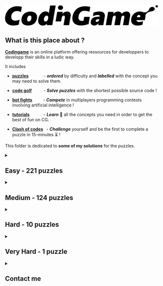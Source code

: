 # ![codingame-banner](codingame_banner.png)

## What is this place about ?

[**Codingame**](https://www.codingame.com/training) is an online platform offering ressources for developpers to developp their skills in a ludic way.

It includes 

* [**puzzles**](https://www.codingame.com/training)   &ensp;&ensp;&ensp;&ensp;&ensp;&ensp; - **_ordered_** by difficulty and **_labelled_** with the concept you may need to solve them.
    
* [**code golf**](https://www.codingame.com/multiplayer/codegolf)&ensp;&ensp;&ensp;&ensp;&ensp; - **_Solve puzzles_** with the shortest possible source code !
    
* [**bot fights**](https://www.codingame.com/multiplayer/bot-programming) &ensp;&ensp;&ensp;&ensp; - **_Compete_** in multiplayers programming contests involving artificial intelligence !
    
* [**tutorials**](https://www.codingame.com/learn) &ensp;&ensp;&ensp;&ensp;&ensp;&ensp;- **_Learn_** :book: all the concepts you need in order to get the best of fun on CG.
    
* [**Clash of codes**](https://www.codingame.com/multiplayer/clashofcode) &ensp;- **_Challenge_** yourself and be the first to complete a puzzle in 15-minutes  :hourglass_flowing_sand: !

This folder is dedicated to **some of my solutions** for the puzzles.

<details>
<summary>

## Easy - 221 puzzles

</summary>

| Puzzle     | Solution  |
|  --------  |  -------  |
| [10 Pin bowling scores](https://www.codingame.com/training/easy/10-pin-bowling-scores) | [C#](Easy/10-pin-bowling-scores.cs) |
| [1000000000D World](https://www.codingame.com/training/easy/1000000000d-world) | [C++](Easy/1000000000d-world.cpp) |
| [1. NGR - Basic Radar](https://www.codingame.com/training/easy/1--ngr---basic-radar) | [C++](Easy/1--ngr---basic-radar.cpp) |
| [1D bush fire](https://www.codingame.com/training/easy/1d-bush-fire) | [C](Easy/1d-bush-fire.c) |
| [1D spreadsheet](https://www.codingame.com/training/easy/1d-spreadsheet) | [C++](Easy/1d-spreadsheet.cpp) |
| [1x1x1 Rubik's cube movements](https://www.codingame.com/training/easy/111-rubiks-cube-movements) | [JavaScript](Easy/111-rubiks-cube-movements.js) |
| [2nd Degree polynomial - simple-analysis](https://www.codingame.com/training/easy/2nd-degree-polynomial---simple-analysis) | [C++](Easy/2nd-degree-polynomial---simple-analysis.cpp) |
| [abcdefghijklmnopqrstuvwxyz](https://www.codingame.com/training/easy/abcdefghijklmnopqrstuvwxyz) | [C++](Easy/abcdefghijklmnopqrstuvwxyz.cpp) |
| [7-Segement scanner](https://www.codingame.com/training/easy/7-segment-scanner) | [C++](Easy/7-segment-scanner.cpp) |
| [A Bunny and Carrots](https://www.codingame.com/training/easy/a-bunny-and-carrots) | [C++](Easy/a-bunny-and-carrots.cpp) |
| [A child's play](https://www.codingame.com/training/easy/a-childs-play) | [C](Easy/a-childs-play.c) |
| [A mountain of a mole hill](https://www.codingame.com/training/easy/a-mountain-of-a-mole-hill) | [Python](Easy/a-mountain-of-a-mole-hill.py) |
| [Add'em up](https://www.codingame.com/training/easy/addem-up) | [Python](Easy/addem-up.py) |
| [Agent X, mission 1 - The caesar cipher](https://www.codingame.com/training/easy/agent-x-mission-1-the-caesar-cipher) | [C++](Easy/agent-x-mission-1-the-caesar-cipher.cpp) |
| [An adventure in the fantasy world](https://www.codingame.com/training/easy/an-adventure-in-the-fantasy-world) | [Rust](Easy/an-adventure-in-the-fantasy-world.rs) |
| [Annihilation](https://www.codingame.com/training/easy/annihilation) | [C++](Easy/annihilation.cpp) |
| [Are the clumps normal](https://www.codingame.com/training/easy/are-the-clumps-normal) | [C++](Easy/are-the-clumps-normal.cpp) |
| [Artificial emotional intelligence](https://www.codingame.com/training/easy/artificial-emotional-intelligence) | [C#](Easy/artificial-emotional-intelligence.cs) |
| [ASCII art](https://www.codingame.com/training/easy/ascii-art) | [C++](Easy/ascii-art.cpp) |
| [Asteroids](https://www.codingame.com/training/easy/asteroids) | [C++](Easy/asteroids.cpp) |
| [Auto pickup](https://www.codingame.com/training/easy/auto-pickup) | [C++](Easy/auto-pickup.cpp) |
| [Azimut](https://www.codingame.com/training/easy/azimut) | [Rust](Easy/azimut.rs) |
| [Balanced ternary computer encode](https://www.codingame.com/training/easy/balanced-ternary-computer-encode) | [C](Easy/balanced-ternary-computer-encode.c) |
| [Bank robbers](https://www.codingame.com/training/easy/bank-robbers) | [JavaScript](Easy/bank-robbers.js) |
| [Battle of Heroes](https://www.codingame.com/training/easy/battle-of-heroes) | [C++](Easy/battle-of-heroes.cpp) |
| [Benford's law](https://www.codingame.com/training/easy/benfords-law) | [C++](Easy/benfords-law.cpp) |
| [Bijective numeration](https://www.codingame.com/training/easy/bijective-numeration) | [Rust](Easy/bijective-numeration.rs) |
| [Binary image](https://www.codingame.com/training/easy/binary-image) | [Python](Easy/binary-image.py) |
| [Blackjack-solver.py](https://www.codingame.com/training/easy/blackjack-solver) | [Python](Easy/blackjack-solver.py) |
| [Blowing fuse](https://www.codingame.com/training/easy/blowing-fuse) | [C](Easy/blowing-fuse.c) |
| [Brackets extreme edition](https://www.codingame.com/training/easy/brackets-extreme-edition) | [C](Easy/brackets-extreme-edition.c) |
| [Brick in the wall](https://www.codingame.com/training/easy/brick-in-the-wall) | [C](Easy/brick-in-the-wall.c) |
| [Bulk email generator](https://www.codingame.com/training/easy/bulk-email-generator) | [Python](Easy/bulk-email-generator.py) |
| [Buzzle](https://www.codingame.com/training/easy/buzzle) | [C++](Easy/buzzle.cpp) |
| [Caesar is the chief](https://www.codingame.com/training/easy/caesar-is-the-chief) | [C++](Easy/caesar-is-the-chief.cpp) |
| [Calculator](https://www.codingame.com/training/easy/calculator) | [C++](Easy/calculator.cpp) |
| [Card counting when easily distracted](https://www.codingame.com/training/easy/card-counting-when-easily-distracted) | [C++](Easy/card-counting-when-easily-distracted.cpp) |
| [Catching up](https://www.codingame.com/training/easy/catching-up) | [C++](Easy/catching-up.cpp) |
| [Character replacement problem](https://www.codingame.com/training/easy/character-replacement-problem) | [C++](Easy/character-replacement-problem.cpp) |
| [Cheap choices](https://www.codingame.com/training/easy/cheap-choices) | [Rust](Easy/cheap-choices.rs) |
| [Chuck Norris](https://www.codingame.com/training/easy/chuck-norris) | [C++](Easy/chuck-norris.cpp) |
| [Code breaker puzzle](https://www.codingame.com/training/easy/code-breaker-puzzle) | [Python](Easy/code-breaker-puzzle.py) |
| [Container terminal](https://www.codingame.com/training/easy/container-terminal) | [C++](Easy/container-terminal.cpp) |
| [Cosmic Love](https://www.codingame.com/training/easy/cosmic-love) | [C++](Easy/cosmic-love.cpp) |
| [Count as I count](https://www.codingame.com/training/easy/count-as-i-count) | [C++](Easy/count-as-i-count.cpp) |
| [Count your coins](https://www.codingame.com/training/easy/count-your-coins) | [C++](Easy/count-your-coins.cpp) |
| [Crazy list](https://www.codingame.com/training/easy/crazy-list) | [C++](Easy/crazy-list.cpp) |
| [Create the longest sequence of 1s](https://www.codingame.com/training/easy/create-the-longest-sequence-of-1s) | [C](Easy/create-the-longest-sequence-of-1s.c) |
| [Create turn here signs](https://www.codingame.com/training/easy/create-turn-here-signs) | [Rust](Easy/create-turn-here-signs.rs) |
| [Credit card verifier](https://www.codingame.com/training/easy/credit-card-verifier-luhns-algorithm) | [C++](Easy/credit-card-verifier-luhns-algorithm.cpp) |
| [Crop circles](https://www.codingame.com/ide/puzzle/crop-circles) | [C#](Easy/crop-circles.cs) |
| [Custom game of life](https://www.codingame.com/ide/puzzle/custom-game-of-life) | [C++](Easy/custom-game-of-life.cpp) |
| [Darts](https://www.codingame.com/training/easy/darts) | [C++](Easy/darts.cpp) |
| [Darts checkout routes](https://www.codingame.com/training/easy/darts-checkout-routes) | [Rust](Easy/darts-checkout-routes.rs) |
| [Dead mens shot](https://www.codingame.com/training/easy/dead-mens-shot) | [C](Easy/dead-mens-shot.c) |
| [Detective Geek](https://www.codingame.com/training/easy/detective-geek) | [Rust](Easy/detective-geek.rs) |
| [Decode the message](https://www.codingame.com/training/easy/decode-the-message) | [C++](Easy/decode-the-message.cpp) |
| [Defibrillators](https://www.codingame.com/training/easy/defibrillators) | [C++](Easy/defibrillators.cpp) |
| [Detective Pikaptcha EP1](https://www.codingame.com/training/easy/detective-pikaptcha-ep1) | [C](Easy/detective-pikaptcha-ep1.c) |
| [Detective Pikaptcha EP2](https://www.codingame.com/training/easy/detective-pikaptcha-ep2) | [C](Easy/detective-pikaptcha-ep2.c) |
| [Deus hex machina](https://www.codingame.com/training/easy/deus-hex-machina) | [Python](Easy/deus-hex-machina.py) |
| [Dice handedness](https://www.codingame.com/training/easy/dice-handedness) | [Python](Easy/dice-handedness.py) |
| [Digital scoreboard](https://www.codingame.com/training/easy/digital-scoreboard) | [C++](Easy/digital-scoreboard.cpp) |
| [Disordered first contact](https://www.codingame.com/training/easy/disordered-first-contact) | [JavaScript](Easy/disordered-first-contact.js) |
| [Distributing candy](https://www.codingame.com/training/easy/distributing-candy) | [C++](Easy/distributing-candy.cpp) |
| [Dolbear's law](https://www.codingame.com/training/easy/dolbears-law) | [C++](Easy/dolbears-law.cpp) |
| [Dungeons and maps](https://www.codingame.com/training/easy/dungeons-and-maps) | [C++](Easy/dungeons-and-maps.cpp) |
| [Embedded chessboards](https://www.codingame.com/training/easy/embedded-chessboards) | [C++](Easy/embedded-chessboards.cpp) |
| [Encryption decryption of enigma machine](https://www.codingame.com/training/easy/encryptiondecryption-of-enigma-machine) | [C](Easy/encryptiondecryption-of-enigma-machine.c) |
| [Equivalent resistance circuit building](https://www.codingame.com/training/easy/equivalent-resistance-circuit-building) | [Java](Easy/equivalent-resistance-circuit-building.java) |
| [Euclid's algorithm](https://www.codingame.com/training/easy/euclids-algorithm) | [C++](Easy/euclids-algorithm.cpp) |
| [Extended Hamming codes](https://www.codingame.com/training/easy/extended-hamming-codes) | [Python](Easy/extended-hamming-codes.py) |
| [Faro shuffle](https://www.codingame.com/training/easy/faro-shuffle) | [C++](Easy/faro-shuffle.cpp) |
| [Fax machine](https://www.codingame.com/training/easy/fax-machine) | [C++](Easy/fax-machine.cpp) |
| [Feature extraction](https://www.codingame.com/training/easy/feature-extraction) | [C++](Easy/feature-extraction.cpp) |
| [Fibonacci's Rabbit](https://www.codingame.com/training/easy/fibonaccis-rabbit) | [Rust](Easy/fibonaccis-rabbit.rs) |
| [FireControl](https://www.codingame.com/training/easy/firecontrol) | [C++](Easy/firecontrol.cpp) |
| [Fix the networks](https://www.codingame.com/training/easy/fix-the-networks) | [Rust](Easy/fix-the-networks.rs) |
| [Flip the sign](https://www.codingame.com/training/easy/flip-the-sign) | [C++](Easy/flip-the-sign.cpp) |
| [Frame the picture](https://www.codingame.com/training/easy/frame-the-picture) | [C++](Easy/frame-the-picture.cpp) |
| [GDQ - binary coded decimal clock](https://www.codingame.com/training/easy/gdq---binary-coded-decimal-clock) | [C++](Easy/gdq---binary-coded-decimal-clock.cpp) |
| [Genetics and computers - part 1](https://www.codingame.com/training/easy/genetics-and-computers---part-1) | [Python](Easy/genetics-and-computers---part-1.py) |
| [Ghost legs](https://www.codingame.com/training/easy/ghost-legs) | [C](Easy/ghost-legs.c) |
| [Graffiti on the fence](https://www.codingame.com/training/easy/graffiti-on-the-fence) | [C++](Easy/graffiti-on-the-fence.cpp) |
| [Happy numbers](https://www.codingame.com/training/easy/happy-numbers) | [C++](Easy/happy-numbers.cpp) |
| [Hello, world!](https://www.codingame.com/training/easy/hello-world) | [Php](Easy/hello-world.php) |
| [Hidden messages in images](https://www.codingame.com/training/easy/hidden-messages-in-images) | [C++](Easy/hidden-messages-in-images.cpp) |
| [Hooch clash](https://www.codingame.com/training/easy/hooch-clash) | [Shell](Easy/hooch-clash.sh) |
| [Horse-racing hyperduals](https://www.codingame.com/training/easy/horse-racing-hyperduals) | [C](Easy/horse-racing-hyperduals.c) |
| [Horse-racing duals](https://www.codingame.com/training/easy/horse-racing-duals) | [C++](Easy/horse-racing-duals.cpp) |
| [How time flies](https://www.codingame.com/training/easy/how-time-flies) | [Python](Easy/how-time-flies.py) |
| [Hunger games](https://www.codingame.com/training/easy/hunger-games) | [Python](Easy/hunger-games.py) |
| [In stereo](https://www.codingame.com/training/easy/in-stereo) | [Python](Easy/in-stereo.py) |
| [Insert to string](https://www.codingame.com/training/easy/insert-to-string) | [C++](Easy/insert-to-string.cpp) |
| [Ipv6 shortener](https://www.codingame.com/training/easy/ipv6-shortener) | [Python](Easy/ipv6-shortener.py) |
| [Is that a possible word? Ep1](https://www.codingame.com/training/easy/is-that-a-possible-word-ep1) | [C++](Easy/is-that-a-possible-word-ep1.cpp) |
| [Island escape](https://www.codingame.com/training/easy/island-escape) | [C++](Easy/island-escape.cpp) |
| [ISBN check digit](https://www.codingame.com/training/easy/isbn-check-digit) | [C](Easy/isbn-check-digit.c) |
| [Jack Silver: The Casino](https://www.codingame.com/training/easy/jack-silver-the-casino) | [C](Easy/jack-silver-the-casino.c) |
| [Kangaroo words](https://www.codingame.com/training/easy/kangaroo-words) | [C++](Easy/kangaroo-words.cpp) |
| [Kiss the girls](https://www.codingame.com/training/easy/kiss-the-girls) | [C++](Easy/kiss-the-girls.cpp) |
| [Largest number](https://www.codingame.com/training/easy/largest-number) | [Python](Easy/largest-number.py) |
| [Library dependencies](https://www.codingame.com/training/easy/library-dependencies) | [Rust](Easy/library-dependencies.rs) |
| [Logic gates](https://www.codingame.com/training/easy/logic-gates) | [C++](Easy/logic-gates.cpp) |
| [Logically reasonable inequalities](https://www.codingame.com/training/easy/logically-reasonable-inequalities) | [C++](Easy/logically-reasonable-inequalities.cpp) |
| [Longest coast](https://www.codingame.com/training/easy/longest-coast) | [C++](Easy/longest-coast.cpp) |
| [Low Resolution: what's the shape?](https://www.codingame.com/training/easy/low-resolution-whats-the-shape) | [C++](Easy/low-resolution-whats-the-shape.cpp) |
| [Lumen](https://www.codingame.com/training/easy/lumen) | [C](Easy/lumen.c) |
| [Mandelbrot set approximation](https://www.codingame.com/training/easy/mandelbrot-set-approximation) | [Rust](Easy/mandelbrot-set-approximation.rs) |
| [Mars lander episode 1](https://www.codingame.com/training/easy/mars-lander-episode-1) | [Python](Easy/mars-lander-episode-1.py) |
| [Match DNA sequence](https://www.codingame.com/training/easy/match-dna-sequence) | [Rust](Easy/match-dna-sequence.rs) |
| [Max area](https://www.codingame.com/training/easy/max-area) | [C++](Easy/max-area.cpp) |
| [May the triforce be with you](https://www.codingame.com/training/easy/may-the-triforce-be-with-you) | [C](Easy/may-the-triforce-be-with-you.c) |
| [Messed up mosaics](https://www.codingame.com/training/easy/messed-up-mosaics) | [C++](Easy/messed-up-mosaics.cpp) |
| [MIME type](https://www.codingame.com/training/easy/mime-type) | [Python](Easy/mime-type.py) |
| [Minimal palindrome distance](https://www.codingame.com/training/easy/minimal-palindrome-distance) | [C++](Easy/minimal-palindrome-distance.cpp) |
| [Mirrors](https://www.codingame.com/training/easy/mirrors) | [C++](Easy/mirrors.cpp) |
| [Reverse Minesweeper](https://www.codingame.com/training/easy/reverse-minesweeper) | [C++](Easy/reverse-minesweeper.cpp) |
| [Merlin's magic square](https://www.codingame.com/training/easy/merlins-magic-square) | [C++](Easy/merlins-magic-square.cpp) |
| [Metric Units](https://www.codingame.com/training/easy/metric-units) | [C#](Easy/metric-units.cs) |
| [Minesweeper level generator](https://www.codingame.com/training/easy/minesweeper-level-generator) | [C++](Easy/minesweeper-level-generator.cpp) |
| [Monday tuesday happy days](https://www.codingame.com/training/easy/monday-tuesday-happy-days) | [Python](Easy/monday-tuesday-happy-days.py) |
| [Morellet's random lines](https://www.codingame.com/training/easy/morellets-random-lines) | [JavaScript](Easy/morellets-random-lines.js) |
| [Mountain map convergence](https://www.codingame.com/training/easy/mountain-map-convergence) | [Python](Easy/mountain-map-convergence.py) |
| [Mountain map](https://www.codingame.com/training/easy/mountain-map) | [Python](Easy/mountain-map.py) |
| [Moves in maze](https://www.codingame.com/training/easy/moves-in-maze) | [C++](Easy/moves-in-maze.cpp) |
| [Murder in the village](https://www.codingame.com/training/easy/murder-in-the-village) | [Python](Easy/murder-in-the-village.py) |
| [Nato alphabets odd uncles](https://www.codingame.com/training/easy/nato-alphabets-odd-uncles) | [C++](Easy/nato-alphabets-odd-uncles.cpp) |
| [Nature of quadrilaterals](https://www.codingame.com/training/easy/nature-of-quadrilaterals) | [C](Easy/nature-of-quadrilaterals.c) |
| [Next growing number](https://www.codingame.com/training/easy/next-growing-number) | [C++](Easy/next-growing-number.cpp) |
| [Number derivation](https://www.codingame.com/training/easy/number-derivation) | [Python](Easy/number-derivation.py) |
| [Number formatting](https://www.codingame.com/training/easy/number-formatting) | [Rust](Easy/number-formatting.rs) |
| [Number of digits](https://www.codingame.com/training/easy/number-of-digits) | [Rust](Easy/number-of-digits.rs) |
| [Number partition](https://www.codingame.com/training/easy/number-partition) | [C++](Easy/number-partition.cpp) |
| [Object insertion](https://www.codingame.com/training/easy/object-insertion) | [C++](Easy/object-insertion.cpp) |
| [Odd quad out](https://www.codingame.com/training/easy/odd-quad-out) | [C++](Easy/odd-quad-out.cpp) |
| [Offset arrays](https://www.codingame.com/ide/puzzle/offset-arrays) | [Python](Easy/offset-arrays.py) |
| [Onboarding](https://www.codingame.com/training/easy/onboarding) | [C++](Easy/onboarding.cpp) |
| [Order of succession](https://www.codingame.com/training/easy/order-of-succession) | [Python](Easy/order-of-succession.py) |
| [Organic compounds](https://www.codingame.com/training/easy/organic-compounds) | [Java](Easy/organic-compounds.java) |
| [Panel count](https://www.codingame.com/training/easy/panel-count) | [Rust](Easy/panel-count.rs) |
| [Periodic table spelling](https://www.codingame.com/ide/puzzle/periodic-table-spelling) | [Rust](Easy/periodic-table-spelling.rs) |
| [Pirates treasure](https://www.codingame.com/training/easy/pirates-treasure) | [C](Easy/pirates-treasure.c) |
| [Playing card odds](https://www.codingame.com/training/easy/playing-card-odds) | [Rust](Easy/playing-card-odds.rs) |
| [Power of Thor (ep.1)](https://www.codingame.com/training/easy/power-of-thor-episode-1) | [JavaScript](Easy/power-of-thor-1.js) |
| [Prefix code](https://www.codingame.com/training/easy/prefix-code) | [C++](Easy/prefix-code.cpp) |
| [Probability for dummies](https://www.codingame.com/training/easy/probability-for-dummies) | [C++](Easy/probability-for-dummies.cpp) |
| [Queen control](https://www.codingame.com/training/easy/queen-control) | [C++](Easy/queen-control.cpp) |
| [Random walk](https://www.codingame.com/training/easy/random-walk) | [C++](Easy/random-walk.cpp) |
| [Rectangle partition](https://www.codingame.com/training/easy/rectangle-partition) | [C++](Easy/rectangle-partition.cpp) |
| [Rectangular block spinner](https://www.codingame.com/training/easy/rectangular-block-spinner) | [Python](Easy/rectangular-block-spinner.py) |
| [Retro typewriter art](https://www.codingame.com/training/easy/retro-typewriter-art) | [C++](Easy/retro-typewriter-art.cpp) |
| [Reverse fizzbuzz](https://www.codingame.com/training/easy/reverse-fizzbuzz) | [Ruby](Easy/reverse-fizzbuzz.rb) |
| [Robot reach](https://www.codingame.com/training/easy/robot-reach) | [C++](Easy/robot-reach.cpp) |
| [Robot show](https://www.codingame.com/training/easy/robot-show) | [C++](Easy/robot-show.cpp) |
| [Rocks papers scissors-es](https://www.codingame.com/training/easy/rocks-papers-scissors-es) | [C++](Easy/rocks-papers-scissors-es.cpp) |
| [Rock paper scissors lizard spock](https://www.codingame.com/training/easy/rock-paper-scissors-lizard-spock) | [C++](Easy/rock-paper-scissors-lizard-spock.cpp) |
| [Rooks movements](https://www.codingame.com/training/easy/rooks-movements) | [C](Easy/rooks-movements.c) |
| [Rotating arrows](https://www.codingame.com/training/easy/rotating-arrows) | [C++](Easy/rotating-arrows.cpp) |
| [Rugby score](https://www.codingame.com/training/easy/rugby-score) | [C](Easy/rugby-score.c) |
| [Sand fall](https://www.codingame.com/training/easy/sand-fall) | [Rust](Easy/sand-fall.rs) |
| [Saving snoopy](https://www.codingame.com/training/easy/saving-snoopy) | [C++](Easy/saving-snoopy.cpp) |
| [Scrabble score](https://www.codingame.com/training/easy/scrabble-score) | [Rust](Easy/scrabble-score.rs) |
| [Self driving car testing](https://www.codingame.com/training/easy/self-driving-car-testing) | [C](Easy/self-driving-car-testing.c) |
| [Shadow casting](https://www.codingame.com/training/easy/shadow-casting) | [C++](Easy/shadow-casting.cpp) |
| [Shoot enemy aircraft](https://www.codingame.com/training/easy/shoot-enemy-aircraft) | [C++](Easy/shoot-enemy-aircraft.cpp) |
| [Should bakers be frugal](https://www.codingame.com/training/easy/should-bakers-be-frugal) | [C++](Easy/should-bakers-be-frugal.cpp) |
| [Simple auto scaling](https://www.codingame.com/training/easy/simple-auto-scaling) | [C++](Easy/simple-auto-scaling.cpp) |
| [Simple awalé](https://www.codingame.com/training/easy/simple-awale) | [JavaScript](Easy/simple-awale.js) |
| [Simple load balancing](https://www.codingame.com/training/easy/simple-load-balancing) | [C++](Easy/simple-load-balancing.cpp) |
| [Six degrees of Kevin Bacon](https://www.codingame.com/training/easy/six-degrees-of-kevin-bacon) | [C++](Easy/six-degrees-of-kevin-bacon.cpp) |
| [Sparse matmul](https://www.codingame.com/training/easy/sparse-matmul) | [Rust](Easy/sparse-matmul.rs) |
| [Smooth!](https://www.codingame.com/training/easy/smooth) | [Shell](Easy/smooth.sh) |
| [Snail run](https://www.codingame.com/training/easy/snail-run) | [C++](Easy/snail-run.cpp) |
| [Snake sort 2D](https://www.codingame.com/training/easy/snake-sort-2d) | [C++](Easy/snake-sort-2d.cpp) |
| [Someone's acting sus...](https://www.codingame.com/training/easy/someones-acting-sus----) | [Python](Easy/someones-acting-sus----.py) |
| [Stall tilt](https://www.codingame.com/training/easy/stall-tilt) | [Python](Easy/stall-tilt.py) |
| [Stunning numbers](https://www.codingame.com/training/easy/stunning-numbers) | [Rust](Easy/stunning-numbers.rs) |
| [Substitution encoding](https://www.codingame.com/training/easy/substitution-encoding) | [C++](Easy/substitution-encoding.cpp) |
| [Sudoku Validator](https://www.codingame.com/training/easy/sudoku-validator) | [Python](Easy/sudoku-validator.py) |
| [Sum of Spiral's Diagonals](https://www.codingame.com/training/easy/sum-of-spirals-diagonals) | [C++](Easy/sum-of-spirals-diagonals.cpp) |
| [Survey prediction](https://www.codingame.com/training/easy/survey-prediction) | [Rust](Easy/survey-prediction.rs) |
| [Sweet spot](https://www.codingame.com/training/easy/sweet-spot) | [C++](Easy/sweet-spot.cpp) |
| [Table of contents](https://www.codingame.com/training/easy/table-of-contents) | [Rust](Easy/table-of-contents.rs) |
| [Ted's compiler](https://www.codingame.com/training/easy/teds-compiler) | [C++](Easy/teds-compiler.cpp) |
| [Temperatures](https://www.codingame.com/training/easy/temperatures) | [JavaScript](Easy/temperatures.js) |
| [Text formatting](https://www.codingame.com/training/easy/text-formatting) | [Python](Easy/text-formatting.py) |
| [The broken editor](https://www.codingame.com/training/easy/the-broken-editor) | [C++](Easy/the-broken-editor.cpp) |
| [The dart 101](https://www.codingame.com/training/easy/the-dart-101) | [C](Easy/the-dart-101.c) |
| [The descent](https://www.codingame.com/training/easy/the-descent) | [JavaScript](Easy/the-descent.js) |
| [The electrician apprentice](https://www.codingame.com/training/easy/the-electrician-apprentice) | [C#](Easy/the-electrician-apprentice.cs) |
| [The helpdesk](https://www.codingame.com/training/easy/the-helpdesk) | [C++](Easy/the-helpdesk.cpp) |
| [The leaking bathtub](https://www.codingame.com/training/easy/the-leaking-bathtub) | [Rust](Easy/the-leaking-bathtub.rs) |
| [The lost child episode-1](https://www.codingame.com/training/easy/the-lost-child-episode-1) | [C++](Easy/the-lost-child-episode-1.cpp) |
| [The Michelangelo code](https://www.codingame.com/training/easy/the-michelangelo-code) | [Python](Easy/the-michelangelo-code.py) |
| [The Mystic rectangle](https://www.codingame.com/training/easy/the-mystic-rectangle) | [C++](Easy/the-mystic-rectangle.cpp) |
| [The other side](https://www.codingame.com/training/easy/the-other-side) | [Rust](Easy/the-other-side.rs) |
| [The Prime Twins - Part one](https://www.codingame.com/training/easy/the-prime-twins---part-one) | [Rust](Easy/the-prime-twins---part-one.rs) |
| [The River I.](https://www.codingame.com/training/easy/the-river-i-) | [C](Easy/the-river-i.c) |
| [The River II.](https://www.codingame.com/training/easy/the-river-ii-) | [C](Easy/the-river-ii.c) |
| [The travelling salesman problem](https://www.codingame.com/training/easy/the-travelling-salesman-problem) | [C](Easy/the-travelling-salesman-problem.c) |
| [The weight of words](https://www.codingame.com/training/easy/the-weight-of-words) | [C++](Easy/the-weight-of-words.cpp) |
| [Tic tac toe](https://www.codingame.com/training/easy/tictactoe) | [Python](Easy/tictactoe.py) |
| [Timer for clash of code](https://www.codingame.com/training/easy/timer-for-clash-of-code) | [Rust](Easy/timer-for-clash-of-code.rs) |
| [Treasure hunt](https://www.codingame.com/training/easy/treasure-hunt) | [C++](Easy/treasure-hunt.cpp) |
| [Tree paths](https://www.codingame.com/training/easy/tree-paths) | [Ruby](Easy/tree-paths.rb) |
| [Tricky number verifier](https://www.codingame.com/training/easy/tricky-number-verifier) | [Python](Easy/tricky-number-verifier.py) |
| [Ulam spiral](https://www.codingame.com/training/easy/ulam-spiral) | [Python](Easy/ulam-spiral.py) |
| [Unit fractions](https://www.codingame.com/training/easy/unit-fractions) | [C](Easy/unit-fractions.c) |
| [Van Eck's sequence](https://www.codingame.com/training/easy/van-ecks-sequence) | [C++](Easy/van-eck.cpp) |
| [Vectors in variables dimensions](https://www.codingame.com/training/easy/vectors-in-variables-dimensions) | [Python](Easy/vectors-in-variables-dimensions.py) |
| [Video comments](https://www.codingame.com/training/easy/video-comments) | [Python](Easy/video-comments.py) |
| [Walk on a die](https://www.codingame.com/training/easy/walk-on-a-die) | [Rust](Easy/walk-on-a-die.rs) |
| [What is your garden worth?](https://www.codingame.com/training/easy/what-is-your-garden-worth) | [Rust](Easy/what-is-your-garden-worth.rs) |
| [What's so complex about Mandelbrot?](https://www.codingame.com/training/easy/whats-so-complex-about-mandelbrot) | [C](Easy/whats-so-complex-about-mandelbrot.c) |
| [Where am I going?](https://www.codingame.com/training/easy/where-am-i-going) | [Rust](Easy/where-am-i-going.rs) |
| [Where's Wally](https://www.codingame.com/training/easy/wheres-wally) | [C++](Easy/wheres-wally.cpp) |
| [Wordle collorizer](https://www.codingame.com/training/easy/wordle-colorizer) | [C++](Easy/wordle-colorizer.cpp) |
| [XML MDF-2016](https://www.codingame.com/training/easy/xml-mdf-2016) | [C++](Easy/xml-mdf-2016.cpp) |
| [Zeckendorf representation part I](https://www.codingame.com/training/easy/zeckendorf-representation-part-i) | [C++](Easy/zeckendorf-representation-part-i.cpp) |
| [Zhiwei sun squares](https://www.codingame.com/training/easy/zhiwei-sun-squares) | [C++](Easy/zhiwei-sun-squares.cpp) |
</details>

<details>
<summary>

## Medium - 124 puzzles

</summary>

| Puzzle     | Solution  |
|  --------  |  -------  |
| [1010(1)](https://www.codingame.com/training/medium/10101) | [C](Medium/10101.c) |
| [A* exercise](https://www.codingame.com/training/medium/a-star-exercise) | [C++](Medium/a-star-exercise.cpp) |
| [Ancestors and descendants](https://www.codingame.com/training/medium/ancestors-&-descendants) | [C++](Medium/ancestors-&-descendants.cpp) |
| [Aneo sponsored puzzle](https://www.codingame.com/training/medium/aneo) | [C](Medium/aneo.c) |
| [Ascii art : glass stacking](https://www.codingame.com/training/medium/ascii-art-:-glass-stacking) | [C](Medium/ascii-art-glass-stacking.c) |
| [Ascii graph](https://www.codingame.com/training/medium/ascii-graph) | [C](Medium/ascii-graph.c) |
| [Bag of balls](https://www.codingame.com/training/medium/bag-of-balls) | [C++](Medium/bag-of-balls.cpp) |
| [Bender - episode 1](https://www.codingame.com/training/medium/bender-episode-1) | [C++](Medium/bender-episode-1.cpp) |
| [Binary search tree traversal](https://www.codingame.com/training/medium/binary-search-tree-traversal) | [C++](Medium/binary-search-tree-traversal.cpp) |
| [Binary sequence](https://www.codingame.com/training/medium/binary-sequence) | [Python](Medium/binary-sequence.py) |
| [Bingo](https://www.codingame.com/training/medium/bingo) | [Java](Medium/bingo.java) |
| [Bit count to limit](https://www.codingame.com/training/medium/bit-count-to-limit) | [C++](Medium/bit-count-to-limit.cpp) |
| [Boarding passes ready](https://www.codingame.com/training/medium/boarding-passes-ready) | [C++](Medium/boarding-passes-ready.cpp) |
| [Bouncing barry](https://www.codingame.com/training/medium/bouncing-barry) | [C#](Medium/bouncing-barry.cs) |
| [Box of cigars](https://www.codingame.com/training/medium/box-of-cigars) | [C](Medium/box-of-cigars.c) |
| [Brackets, enhanced edition](https://www.codingame.com/training/medium/brackets-enhanced-edition) | [JavaScript](Medium/brackets-enhanced-edition.js) |
| [Brackets, extended edition](https://www.codingame.com/training/medium/brackets-extended-edition) | [C](Medium/brackets-extended-edition.c) |
| [Brackets, ultimate edition](https://www.codingame.com/training/medium/brackets-ultimate-edition) | [JavaScript](Medium/brackets-ultimate-edition.js) |
| [Bruce lee](https://www.codingame.com/training/medium/bruce-lee) | [JavaScript](Medium/bruce-lee.js) |
| [Bulgarian solitaire](https://www.codingame.com/training/medium/bulgarian-solitaire) | [C++](Medium/bulgarian-solitaire.cpp) |
| [Bulls and Cows](https://www.codingame.com/training/medium/bulls-and-cows) | [C](Medium/bulls-and-cows.c) |
| [Bust speeding vehicles](https://www.codingame.com/training/medium/bust-speeding-vehicles) | [C](Medium/bust-speeding-vehicles.c) |
| [Byte pair encoding](https://www.codingame.com/training/medium/byte-pair-encoding) | [Python](Medium/byte-pair-encoding.py) |
| [Cards castle](https://www.codingame.com/training/medium/cards-castle) | [C](Medium/cards-castle.c) |
| [Carmichael numbers](https://www.codingame.com/training/medium/carmichael-numbers) | [C](Medium/carmichael-numbers.c) |
| [CGFunge interpreter](https://www.codingame.com/training/medium/cgfunge-interpreter) | [Python](Medium/cgfunge-interpreter.py) |
| [CGS minifier](https://www.codingame.com/training/medium/cgs-minifier) | [C++](Medium/cgs-minifier.cpp) |
| [Constrained latin squares](https://www.codingame.com/training/medium/constrained-latin-squares) | [C++](Medium/constrained-latin-squares.cpp) |
| [Conway sequence](https://www.codingame.com/training/medium/conway-sequence) | [C++](Medium/conway-sequence.cpp) |
| [Count of primes in a number grid](https://www.codingame.com/training/medium/count-of-primes-in-a-number-grid) | [C](Medium/count-of-primes-in-a-number-grid.c) |
| [Counting squares on pegs](https://www.codingame.com/training/medium/counting-squares-on-pegs) | [JavaScript](Medium/counting-squares-on-pegs.js) |
| [Criminal](https://www.codingame.com/training/medium/criminal) | [C++](Medium/criminal.cpp) |
| [Digit sum successor](https://www.codingame.com/training/medium/digit-sum-successor) | [C++](Medium/digit-sum-successor.cpp) |
| [Divide the factorial](https://www.codingame.com/training/medium/divide-the-factorial) | [Ruby](Medium/divide-the-factorial.rb) |
| [Dominoes path](https://www.codingame.com/training/medium/dominoes-path) | [C++](Medium/dominoes-path.cpp) |
| [Don't Panic - Episode 1](https://www.codingame.com/training/medium/don't-panic-episode-1) | [C++](Medium/don't-panic-episode-1.cpp) |
| [Drug interactions](https://www.codingame.com/training/medium/drug-interactions) | [C++](Medium/drug-interactions.cpp) |
| [Dynamic sorting](https://www.codingame.com/training/medium/dynamic-sorting) | [C#](Medium/dynamic-sorting.cs) |
| [Dwarfs standing on the shoulders of giants](https://www.codingame.com/training/medium/dwarfs-standing-on-the-shoulders-of-giants) | [C++](Medium/dwarfs-standing-on-the-shoulders-of-giants.cpp) |
| [Elementary cellular automaton](https://www.codingame.com/training/medium/elementary-cellular-automaton) | [C](Medium/elementary-cellular-automaton.c) |
| [Equalizing arrays](https://www.codingame.com/training/medium/equalizing-arrays) | [C++](Medium/equalizing-arrays.cpp) |
| [Factorial vs exponential](https://www.codingame.com/training/medium/factorial-vs-exponential) | [C](Medium/factorial-vs-exponential.c) |
| [Fair numbering](https://www.codingame.com/training/medium/fair-numbering) | [C++](Medium/fair-numbering.cpp) |
| [Find the replacement](https://www.codingame.com/training/medium/find-the-replacement) | [C++](Medium/find-the-replacement.cpp) |
| [Flood fill example](https://www.codingame.com/training/medium/flood-fill-example) | [C++](Medium/flood-fill-example.cpp) |
| [Folding a note](https://www.codingame.com/training/medium/folding-a-note) | [Python](Medium/folding-a-note.py) |
| [Folding paper](https://www.codingame.com/training/medium/folding-paper) | [C++](Medium/folding-paper.cpp) |
| [Forest fire](https://www.codingame.com/training/medium/forest-fire) | [C++](Medium/forest-fire.cpp) |
| [Game of life](https://www.codingame.com/training/medium/game-of-life) | [C](Medium/game-of-life.c) |
| [Guessing N cheating](https://www.codingame.com/training/medium/guessing-n-cheating) | [C](Medium/guessing-n-cheating.c) |
| [Go competition](https://www.codingame.com/training/medium/go-competition) | [C](Medium/go-competition.c) |
| [Goro want chocolate](https://www.codingame.com/training/medium/goro-want-chocolate) | [C++](Medium/goro-want-chocolate.cpp) |
| [Gravity](https://www.codingame.com/training/medium/gravity) | [C](Medium/gravity.c) |
| [Gravity tumbler](https://www.codingame.com/training/medium/gravity-tumbler) | [Python](Medium/gravity-tumbler.py) |
| [Green valleys](https://www.codingame.com/training/medium/green-valleys) | [C++](Medium/green-valleys.cpp) |
| [Hacking at robbercity](https://www.codingame.com/training/medium/hacking-at-robbercity) | [JavaScript](Medium/hacking-at-robbercity.js) |
| [Halting sequences](https://www.codingame.com/training/medium/halting-sequences) | [C++](Medium/halting-sequences.cpp) |
| [Hexagonal Maze](https://www.codingame.com/training/medium/hexagonal-maze) | [C++](Medium/hexagonal-maze.cpp) |
| [Huffman code](https://www.codingame.com/training/medium/huffman-code) | [C++](Medium/huffman-code.cpp) |
| [Inversion count](https://www.codingame.com/training/medium/inversion-count) | [C#](Medium/inversion-count.cs) |
| [IP mask calculating](https://www.codingame.com/training/medium/ip-mask-calculating) | [C++](Medium/ip-mask-calculating.cpp) |
| [Jumping frogs](https://www.codingame.com/training/medium/jumping-frogs) | [C++](Medium/jumping-frogs.cpp) |
| [Kaprekar's routine](https://www.codingame.com/training/medium/kaprekars-routine) | [JavaScript](Medium/kaprekars-routine.js) |
| [Knight's jam](https://www.codingame.com/training/medium/knights-jam) | [C++](Medium/knights-jam.cpp) |
| [Langton's ant](https://www.codingame.com/training/medium/langtons-ant) | [C](Medium/langtons-ant.c) |
| [Length of Syracuse conjecture sequence](https://www.codingame.com/training/medium/length-of-syracuse-conjecture-sequence) | [C++](Medium/length-of-syracuse-conjecture-sequence.cpp) |
| [Locked in gear](https://www.codingame.com/training/medium/locked-in-gear) | [C++](Medium/locked-in-gear.cpp) |
| [Magic square](https://www.codingame.com/training/medium/magic-square) | [C++](Medium/magic-square.cpp) |
| [Mars lander Ep2](https://www.codingame.com/training/medium/mars-lander-episode-2) | [C++](Medium/mars-lander-ep2.cpp) |
| [Maximum sub-sequence](https://www.codingame.com/training/medium/maximum-sub-sequence) | [C](Medium/maximum-sub-sequence.c) |
| [Mayan calculation](https://www.codingame.com/training/medium/mayan-calculation) | [C](Medium/mayan-calculation.c) |
| [Maze](https://www.codingame.com/training/medium/maze) | [C](Medium/maze.c) |
| [Mcxxxx microcontroller simulation](https://www.codingame.com/training/medium/mcxxxx-microcontroller-simulation) | [C](Medium/mcxxxx-microcontroller-simulation.c) |
| [Micro assembly](https://www.codingame.com/training/medium/micro-assembly) | [C](Medium/micro-assembly.c) |
| [MineSweeper](https://www.codingame.com/training/medium/minesweeper) | [C++](Medium/minesweeper.cpp) |
| [Minimax exercise](https://www.codingame.com/training/medium/minimax-exercise) | [C](Medium/minimax-exercise.c) |
| [Monthly system](https://www.codingame.com/training/medium/monthly-system) | [C](Medium/monthly-system.c) |
| [Network cabling](https://www.codingame.com/training/medium/network-cabling) | [C++](Medium/network-cabling.cpp) |
| [Number of letters in a number - binary](https://www.codingame.com/training/medium/number-of-letters-in-a-number---binary) | [C++](Medium/number-of-letters-in-a-number---binary.cpp) |
| [Number of paths between 2 points](https://www.codingame.com/training/medium/number-of-paths-between-2-points) | [C](Medium/number-of-paths-between-2-points.c) |
| [Oneway city](https://www.codingame.com/training/medium/oneway-city) | [Python](Medium/oneway-city.py) |
| [Othello](https://www.codingame.com/training/medium/othello) | [JavaScript](Medium/othello.js) |
| [Parity scanner](https://www.codingame.com/training/medium/parity-scanner) | [Python](Medium/parity-scanner.py) |
| [Photo booth transformation](https://www.codingame.com/training/medium/photo-booth-transformation) | [C](Medium/photo-booth-transformation.c) |
| [Plague Jr](https://www.codingame.com/training/medium/plague-jr) | [Python](Medium/plague-jr.py) |
| [Playfair cypher](https://www.codingame.com/training/medium/playfair-cipher) | [Python](Medium/playfair-cipher.py) |
| [Porcupine fever](https://www.codingame.com/training/medium/porcupine-fever) | [C](Medium/porcupine-fever.c) |
| [Propositions in freges ideography](https://www.codingame.com/training/medium/propositions-in-freges-ideography) | [Python](Medium/propositions-in-freges-ideography.py) |
| [Queneau numbers](https://www.codingame.com/training/medium/queneau-numbers) | [ClojureScript](Medium/queneau-numbers.cljs) |
| [Rational number tree](https://www.codingame.com/training/medium/rational-number-tree) | [C++](Medium/rational-number-tree.cpp) |
| [Rearrange string to two numbers](https://www.codingame.com/training/medium/rearrange-string-to-two-numbers) | [C++](Medium/rearrange-strings-to-two-numbers.cpp) |
| [Remaining card](https://www.codingame.com/training/medium/remaining-card) | [C++](Medium/remaining-card.cpp) |
| [Reverse Polish notation](https://www.codingame.com/training/medium/reverse-polish-notation) | [Python](Medium/reverse-polish-notation.py) |
| [Reversed look and say](https://www.codingame.com/training/medium/reversed-look-and-say) | [C++](Medium/reversed-look-and-say.cpp) |
| [Robbery optimisation](https://www.codingame.com/training/medium/robbery-optimisation) | [C++](Medium/robbery-optimisation.cpp) |
| [Rod cutting problem](https://www.codingame.com/training/medium/rod-cutting-problem) | [C++](Medium/rod-cutting-problem.cpp) |
| [Sandpile addition](https://www.codingame.com/training/medium/sandpile-addition) | [C](Medium/sandpile-addition.c) |
| [Scrabble](https://www.codingame.com/training/medium/scrabble) | [C++](Medium/scrabble.cpp) |
| [Seam carving](https://www.codingame.com/training/medium/seam-carving) | [C++](Medium/seam-carving.cpp) |
| [Shadows of the Knight - Episode 1](https://www.codingame.com/training/medium/shadows-of-the-knight-episode-1) | [C++](Medium/shadows-of-the-knight-episode-1.cpp) |
| [Shadows of the Knight - Episode 1](https://www.codingame.com/training/medium/skynet-revolution-episode-1) | [C++](Medium/skynet-revolution-episode-1.cpp) |
| [Snake encoding](https://www.codingame.com/training/medium/snake-encoding) | [JavaScript](Medium/snake-encoding.js) |
| [Stock exchange losses](https://www.codingame.com/training/medium/stock-exchange-losses) | [C++](Medium/stock-exchange-losses.cpp) |
| [Sudoku solver](https://www.codingame.com/training/medium/sudoku-solver) | [C++](Medium/sudoku-solver.cpp) |
| [Sum of divisors](https://www.codingame.com/training/medium/sum-of-divisors) | [C](Medium/sum-of-divisors.c) |
| [Telephone numbers](https://www.codingame.com/training/medium/telephone-numbers) | [C++](Medium/telephone-numbers.cpp) |
| [Text alignment](https://www.codingame.com/training/medium/text-alignment) | [C](Medium/text-alignment.c) |
| [The experience of creating puzzles](https://www.codingame.com/training/medium/the-experience-for-creating-puzzles) | [C](Medium/the-experience-for-creating-puzzles.c) |
| [The fastest](https://www.codingame.com/training/medium/the-fastest) | [C](Medium/the-fastest.c) |
| [The urinal problem](https://www.codingame.com/training/medium/the-urinal-problem) | [Python](Medium/the-urinal-problem.py) |
| [The gift](https://www.codingame.com/training/medium/the-gift) | [C++](Medium/the-gift.cpp) |
| [The Grand Festival - I](https://www.codingame.com/training/medium/the-grand-festival---i) | [C++](Medium/the-grand-festival---i.cpp) |
| [The Grand Festival - II](https://www.codingame.com/training/medium/the-grand-festival---ii) | [Java](Medium/the-grand-festival---ii.java) |
| [The last crusade episode 1](https://www.codingame.com/training/medium/the-last-crusade-episode-1) | [C++](Medium/the-last-crusade-episode-1.cpp) |
| [The optimal urinal problem](https://www.codingame.com/training/medium/the-optimal-urinal-problem) | [JavaScript](Medium/the-optimal-urinal-problem.js) |
| [There is no spoon - episode 1](https://www.codingame.com/training/medium/there-is-no-spoon-episode-1) | [C++](Medium/there-is-no-spoon-episode-1.cpp) |
| [These romans are crazy!](https://www.codingame.com/training/medium/these-romans-are-crazy!) | [C++](Medium/these-romans-are-crazy!.cpp) |
| [Tiny forest](https://www.codingame.com/training/medium/tiny-forest) | [C++](Medium/tiny-forest.cpp) |
| [Trits balanced ternary computing](https://www.codingame.com/training/medium/trits-balanced-ternary-computing) | [C](Medium/trits-balanced-ternary-computing.c) |
| [Vote counting](https://www.codingame.com/training/medium/vote-counting) | [C++](Medium/vote-counting.cpp) |
| [Ways to make change](https://www.codingame.com/training/medium/ways-to-make-change) | [C++](Medium/ways-to-make-change.cpp) |
| [We're going in circles!](https://www.codingame.com/training/medium/were-going-in-circles) | [C++](Medium/were-going-in-circles.cpp) |
| [Winamax battle](https://www.codingame.com/training/medium/winamax-battle) | [C++](Medium/winamax-battle.cpp) |
| [What the brainfuck!](https://www.codingame.com/training/medium/what-the-brainfuck) | [C++](Medium/what-the-brainfuck.cpp) |

</details>

<details>
<summary>

## Hard - 10 puzzles

</summary>

| Puzzle     | Solution  |
|  --------  |  -------  |
| [Blunder - episode 2](https://www.codingame.com/training/hard/blunder-episode-2) | [C++](Hard/blunder-episode-2.cpp) |
| [CGX Formatter](https://www.codingame.com/training/hard/cgx-formatter) | [C++](Hard/cgx-formatter.cpp) |
| [Chess board analyzer](https://www.codingame.com/training/hard/chess-board-analyzer) | [C++](Hard/chess-board-analyzer.cpp) |
| [Death first search - episode 2](https://www.codingame.com/training/hard/death-first-search-episode-2) | [C++](Hard/death-first-search-episode-2.cpp) |
| [Doubly solved rubiks cube](https://www.codingame.com/training/hard/doubly-solved-rubiks-cube) | [Python](Hard/doubly-solved-rubiks-cube.py) |
| [Hanoi tower](https://www.codingame.com/training/hard/hanoi-tower) | [C++](Hard/hanoi-tower.cpp) |
| [Levenshtein distance](https://www.codingame.com/training/hard/levenshtein-distance) | [C++](Hard/levenshtein-distance.cpp) |
| [Max Rect](https://www.codingame.com/training/hard/max-rect) | [C++](Hard/max-rect.cpp) |
| [The labyrinth](https://www.codingame.com/training/hard/the-labyrinth) | [C++](Hard/the-labyrinth.cpp) |
| [Vox codei - episode 1](https://www.codingame.com/training/hard/vox-codei-episode-1) | [C++](Hard/vox-codei-episode-1.cpp) |

</details>

<details>
<summary>

## Very Hard - 1 puzzle

</summary>

| Puzzle     | Solution  |
|  --------  |  -------  |
| [The Resistance](https://www.codingame.com/training/expert/the-resistance) | [C++](Very%20hard/the-resistance.cpp) |

</details>

<details>
<summary>

## Contact me

</summary>
 
 You have suggestions, remarks or _found a bug_ :bug:  ?
 
 Or maybe you just wanna play ? :smiley: Then here is my [**_profile_**](https://www.codingame.com/profile/36481b0e11f9a85fe9f5229dde04b17c0913923) !
 
 **lhm**

</details>
